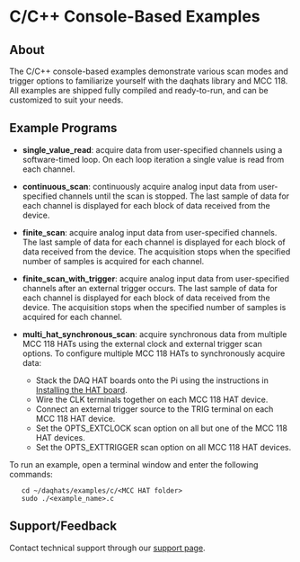 # C/C++ Console-Based Examples

## About
The C/C++ console-based examples demonstrate various scan modes and trigger options to familiarize yourself
with the daqhats library and MCC 118. All examples are shipped fully compiled and ready-to-run, and can
be customized to suit your needs.

## Example Programs
- **single_value_read**: acquire data from user-specified channels using a software-timed loop. On each loop iteration a single value is read from each channel.

- **continuous_scan**: continuously acquire analog input data from user-specified channels until the scan is stopped. The last sample of data for each channel is displayed for each block of data received from the device.

- **finite_scan**: acquire analog input data from user-specified channels. The last sample of data for each channel is displayed for each block of data received from the device. The acquisition stops when the specified number of samples is acquired for each channel.

- **finite_scan_with_trigger**: acquire analog input data from user-specified channels after an external trigger occurs. The last sample of data for each channel is displayed for each block of data received from the device. The acquisition stops when the specified number of samples is acquired for each channel.

- **multi_hat_synchronous_scan**: acquire synchronous data from multiple MCC 118 HATs using the external clock and external trigger scan options. 
To configure multiple MCC 118 HATs to synchronously acquire data:
  * Stack the DAQ HAT boards onto the Pi using the instructions in [Installing the HAT board](https://www.mccdaq.com/PDFs/Manuals/DAQ-HAT/hardware.html).</li>
  * Wire the CLK terminals together on each MCC 118 HAT device.</li>
  * Connect an external trigger source to the TRIG terminal on each MCC 118 HAT device.</li>
  * Set the OPTS_EXTCLOCK scan option on all but one of the MCC 118 HAT devices.</li>
  * Set the OPTS_EXTTRIGGER scan option on all MCC 118 HAT devices.</li></ol>

To run an example, open a terminal window and enter the following commands:
```
   cd ~/daqhats/examples/c/<MCC HAT folder>
   sudo ./<example_name>.c
```

## Support/Feedback
Contact technical support through our [support page](https://www.mccdaq.com/support/support_form.aspx).